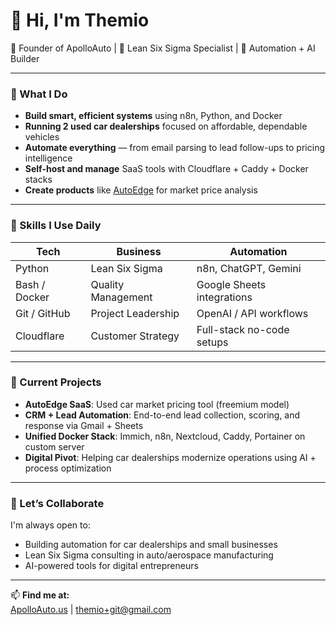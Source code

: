 # 👋 Hi, I'm Themio

🚗 Founder of ApolloAuto | 🔧 Lean Six Sigma Specialist | 🤖 Automation + AI Builder

---

### 🔨 What I Do

- **Build smart, efficient systems** using n8n, Python, and Docker  
- **Running 2 used car dealerships** focused on affordable, dependable vehicles  
- **Automate everything** — from email parsing to lead follow-ups to pricing intelligence  
- **Self-host and manage** SaaS tools with Cloudflare + Caddy + Docker stacks  
- **Create products** like [AutoEdge](https://github.com/Themios/AutoEdge) for market price analysis

---

### 🧠 Skills I Use Daily

| Tech           | Business               | Automation                  |
|----------------|------------------------|-----------------------------|
| Python         | Lean Six Sigma         | n8n, ChatGPT, Gemini        |
| Bash / Docker  | Quality Management     | Google Sheets integrations  |
| Git / GitHub   | Project Leadership     | OpenAI / API workflows      |
| Cloudflare     | Customer Strategy      | Full-stack no-code setups   |

---

### 🚀 Current Projects

- **AutoEdge SaaS**: Used car market pricing tool (freemium model)  
- **CRM + Lead Automation**: End-to-end lead collection, scoring, and response via Gmail + Sheets  
- **Unified Docker Stack**: Immich, n8n, Nextcloud, Caddy, Portainer on custom server  
- **Digital Pivot**: Helping car dealerships modernize operations using AI + process optimization

---

### 🤝 Let’s Collaborate

I'm always open to:
- Building automation for car dealerships and small businesses  
- Lean Six Sigma consulting in auto/aerospace manufacturing  
- AI-powered tools for digital entrepreneurs

---

📫 **Find me at:**  
[ApolloAuto.us](https://apolloauto.us) | themio+git@gmail.com
